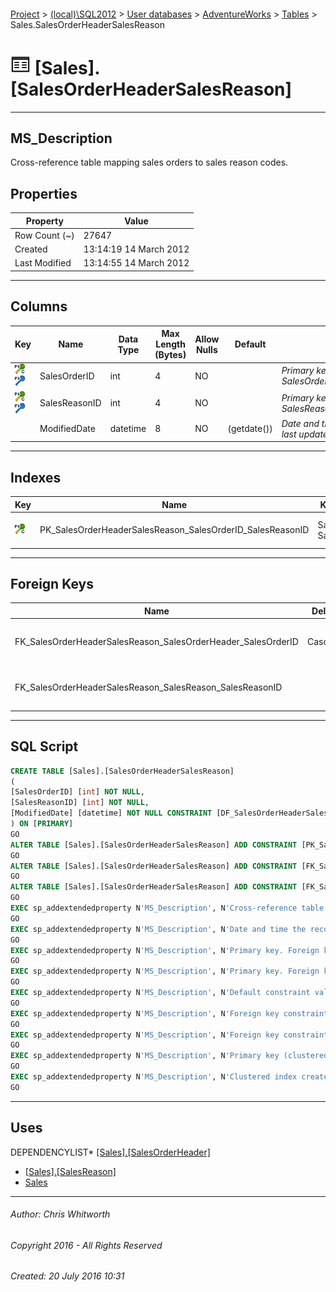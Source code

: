 #### 

[Project](../../../../index.md) > [(local)\\SQL2012](../../../index.md) > [User databases](../../index.md) > [AdventureWorks](../index.md) > [Tables](Tables.md) > Sales.SalesOrderHeaderSalesReason

# ![Tables](../../../../Images/Table32.png) [Sales].[SalesOrderHeaderSalesReason]

---

## <a name="#description"></a>MS_Description

Cross-reference table mapping sales orders to sales reason codes.

## <a name="#properties"></a>Properties

| Property | Value |
|---|---|
| Row Count (~) | 27647 |
| Created | 13:14:19 14 March 2012 |
| Last Modified | 13:14:55 14 March 2012 |


---

## <a name="#columns"></a>Columns

| Key | Name | Data Type | Max Length (Bytes) | Allow Nulls | Default | Description |
|---|---|---|---|---|---|---|
| [![Cluster Primary Key PK_SalesOrderHeaderSalesReason_SalesOrderID_SalesReasonID: SalesOrderID\SalesReasonID](../../../../Images/pkcluster.png)](#indexes)[![Foreign Keys FK_SalesOrderHeaderSalesReason_SalesOrderHeader_SalesOrderID: [Sales].[SalesOrderHeader].SalesOrderID](../../../../Images/fk.png)](#foreignkeys) | SalesOrderID | int | 4 | NO |  | _Primary key. Foreign key to SalesOrderHeader.SalesOrderID._ |
| [![Cluster Primary Key PK_SalesOrderHeaderSalesReason_SalesOrderID_SalesReasonID: SalesOrderID\SalesReasonID](../../../../Images/pkcluster.png)](#indexes)[![Foreign Keys FK_SalesOrderHeaderSalesReason_SalesReason_SalesReasonID: [Sales].[SalesReason].SalesReasonID](../../../../Images/fk.png)](#foreignkeys) | SalesReasonID | int | 4 | NO |  | _Primary key. Foreign key to SalesReason.SalesReasonID._ |
|  | ModifiedDate | datetime | 8 | NO | (getdate()) | _Date and time the record was last updated._ |


---

## <a name="#indexes"></a>Indexes

| Key | Name | Key Columns | Unique | Description |
|---|---|---|---|---|
| [![Cluster Primary Key PK_SalesOrderHeaderSalesReason_SalesOrderID_SalesReasonID: SalesOrderID\SalesReasonID](../../../../Images/pkcluster.png)](#indexes) | PK_SalesOrderHeaderSalesReason_SalesOrderID_SalesReasonID | SalesOrderID, SalesReasonID | YES | _Primary key (clustered) constraint_ |


---

## <a name="#foreignkeys"></a>Foreign Keys

| Name | Delete | Columns | Description |
|---|---|---|---|
| FK_SalesOrderHeaderSalesReason_SalesOrderHeader_SalesOrderID | Cascade | SalesOrderID->[[Sales].[SalesOrderHeader].[SalesOrderID]](SalesOrderHeader.md) | _Foreign key constraint referencing SalesOrderHeader.SalesOrderID._ |
| FK_SalesOrderHeaderSalesReason_SalesReason_SalesReasonID |  | SalesReasonID->[[Sales].[SalesReason].[SalesReasonID]](SalesReason.md) | _Foreign key constraint referencing SalesReason.SalesReasonID._ |


---

## <a name="#sqlscript"></a>SQL Script

```sql
CREATE TABLE [Sales].[SalesOrderHeaderSalesReason]
(
[SalesOrderID] [int] NOT NULL,
[SalesReasonID] [int] NOT NULL,
[ModifiedDate] [datetime] NOT NULL CONSTRAINT [DF_SalesOrderHeaderSalesReason_ModifiedDate] DEFAULT (getdate())
) ON [PRIMARY]
GO
ALTER TABLE [Sales].[SalesOrderHeaderSalesReason] ADD CONSTRAINT [PK_SalesOrderHeaderSalesReason_SalesOrderID_SalesReasonID] PRIMARY KEY CLUSTERED  ([SalesOrderID], [SalesReasonID]) ON [PRIMARY]
GO
ALTER TABLE [Sales].[SalesOrderHeaderSalesReason] ADD CONSTRAINT [FK_SalesOrderHeaderSalesReason_SalesOrderHeader_SalesOrderID] FOREIGN KEY ([SalesOrderID]) REFERENCES [Sales].[SalesOrderHeader] ([SalesOrderID]) ON DELETE CASCADE
GO
ALTER TABLE [Sales].[SalesOrderHeaderSalesReason] ADD CONSTRAINT [FK_SalesOrderHeaderSalesReason_SalesReason_SalesReasonID] FOREIGN KEY ([SalesReasonID]) REFERENCES [Sales].[SalesReason] ([SalesReasonID])
GO
EXEC sp_addextendedproperty N'MS_Description', N'Cross-reference table mapping sales orders to sales reason codes.', 'SCHEMA', N'Sales', 'TABLE', N'SalesOrderHeaderSalesReason', NULL, NULL
GO
EXEC sp_addextendedproperty N'MS_Description', N'Date and time the record was last updated.', 'SCHEMA', N'Sales', 'TABLE', N'SalesOrderHeaderSalesReason', 'COLUMN', N'ModifiedDate'
GO
EXEC sp_addextendedproperty N'MS_Description', N'Primary key. Foreign key to SalesOrderHeader.SalesOrderID.', 'SCHEMA', N'Sales', 'TABLE', N'SalesOrderHeaderSalesReason', 'COLUMN', N'SalesOrderID'
GO
EXEC sp_addextendedproperty N'MS_Description', N'Primary key. Foreign key to SalesReason.SalesReasonID.', 'SCHEMA', N'Sales', 'TABLE', N'SalesOrderHeaderSalesReason', 'COLUMN', N'SalesReasonID'
GO
EXEC sp_addextendedproperty N'MS_Description', N'Default constraint value of GETDATE()', 'SCHEMA', N'Sales', 'TABLE', N'SalesOrderHeaderSalesReason', 'CONSTRAINT', N'DF_SalesOrderHeaderSalesReason_ModifiedDate'
GO
EXEC sp_addextendedproperty N'MS_Description', N'Foreign key constraint referencing SalesOrderHeader.SalesOrderID.', 'SCHEMA', N'Sales', 'TABLE', N'SalesOrderHeaderSalesReason', 'CONSTRAINT', N'FK_SalesOrderHeaderSalesReason_SalesOrderHeader_SalesOrderID'
GO
EXEC sp_addextendedproperty N'MS_Description', N'Foreign key constraint referencing SalesReason.SalesReasonID.', 'SCHEMA', N'Sales', 'TABLE', N'SalesOrderHeaderSalesReason', 'CONSTRAINT', N'FK_SalesOrderHeaderSalesReason_SalesReason_SalesReasonID'
GO
EXEC sp_addextendedproperty N'MS_Description', N'Primary key (clustered) constraint', 'SCHEMA', N'Sales', 'TABLE', N'SalesOrderHeaderSalesReason', 'CONSTRAINT', N'PK_SalesOrderHeaderSalesReason_SalesOrderID_SalesReasonID'
GO
EXEC sp_addextendedproperty N'MS_Description', N'Clustered index created by a primary key constraint.', 'SCHEMA', N'Sales', 'TABLE', N'SalesOrderHeaderSalesReason', 'INDEX', N'PK_SalesOrderHeaderSalesReason_SalesOrderID_SalesReasonID'
GO

```


---

## <a name="#uses"></a>Uses

DEPENDENCYLIST* [[Sales].[SalesOrderHeader]](SalesOrderHeader.md)
* [[Sales].[SalesReason]](SalesReason.md)
* [Sales](../Security/Schemas/Sales.md)


---

###### Author:  Chris Whitworth

###### Copyright 2016 - All Rights Reserved

###### Created: 20 July 2016 10:31

